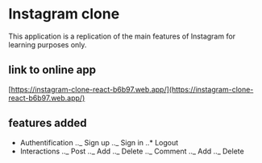 # Instagram clone

This application is a replication of the main features of Instagram for learning purposes only.

## link to online app

[https://instagram-clone-react-b6b97.web.app/](https://instagram-clone-react-b6b97.web.app/)

## features added

- Authentification
  .._ Sign up
  .._ Sign in
  ..\* Logout
- Interactions
  .._ Post
  ..\_ Add
  ..\_ Delete
  .._ Comment
  ..\_ Add
  ..\_ Delete
